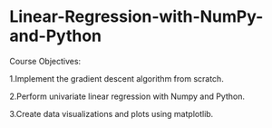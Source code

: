 # Linear-Regression-with-NumPy-and-Python

Course Objectives:

1.Implement the gradient descent algorithm from scratch.

2.Perform univariate linear regression with Numpy and Python.

3.Create data visualizations and plots using matplotlib.
